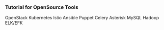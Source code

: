 ### Tutorial for OpenSource Tools ###

OpenStack
Kubernetes
Istio
Ansible
Puppet
Celery
Asterisk
MySQL
Hadoop
ELK/EFK
